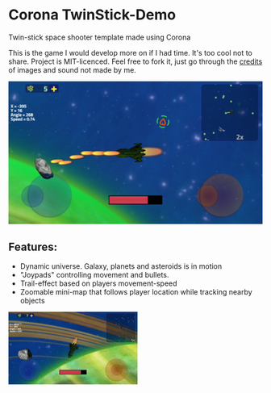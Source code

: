 # Corona TwinStick-Demo

Twin-stick space shooter template made using Corona


This is the game I would develop more on if I had time. It's too cool not to share. Project is MIT-licenced. Feel free to fork it, just go through the [credits](https://github.com/GlowSquid/Corona-TwinStick-Demo/blob/master/credits.md) of images and sound not made by me.


![](https://github.com/GlowSquid/Corona-TwinStick-Demo/blob/master/screenshots/0.5.1.png)


## Features:

- Dynamic universe. Galaxy, planets and asteroids is in motion
- "Joypads" controlling movement and bullets.
- Trail-effect based on players movement-speed
- Zoomable mini-map that follows player location while tracking nearby objects


![](https://github.com/GlowSquid/Corona-TwinStick-Demo/blob/master/screenshots/battle.gif)